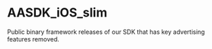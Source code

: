 # AASDK_iOS_slim
Public binary framework releases of our SDK that has key advertising features removed.
